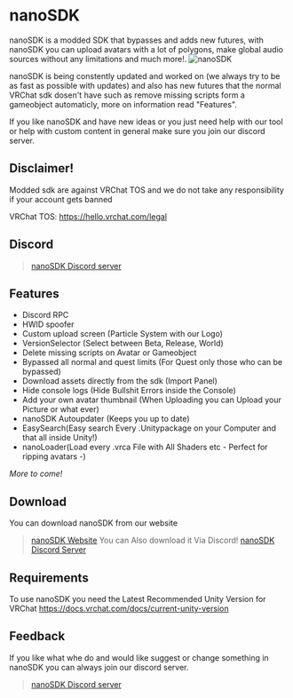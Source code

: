 # nanoSDK
nanoSDK is a modded SDK that bypasses and adds new futures, with nanoSDK you can upload avatars with a lot of polygons, make global audio sources without any limitations and much more!.
![nanoSDK](https://nanosdk.net/img/nanoSDKLogo.png)

nanoSDK is being constently updated and worked on (we always try to be as fast as possible with updates) and also has new futures that the normal VRChat sdk dosen't have such as remove missing scripts form a gameobject automaticly, more on information read "Features".

If you like nanoSDK and have new ideas or you just need help with our tool or help with custom content in general make sure you join our discord server.


## Disclaimer!
Modded sdk are against VRChat TOS and we do not take any responsibility if your account gets banned

VRChat TOS: https://hello.vrchat.com/legal

## Discord
> [nanoSDK Discord server](https://discord.com/invite/tCj8MNH) 

## Features

- Discord RPC
- HWID spoofer
- Custom upload screen (Particle System with our Logo)
- VersionSelector (Select between Beta, Release, World)
- Delete missing scripts on Avatar or Gameobject
- Bypassed all normal and quest limits (For Quest only those who can be bypassed)
- Download assets directly from the sdk (Import Panel)
- Hide console logs (Hide Bullshit Errors inside the Console)
- Add your own avatar thumbnail (When Uploading you can Upload your Picture or what ever)
- nanoSDK Autoupdater (Keeps you up to date)
- EasySearch(Easy search Every .Unitypackage on your Computer and that all inside Unity!)
- nanoLoader(Load every .vrca File with All Shaders etc - Perfect for ripping avatars -)

*More to come!*

## Download
You can download nanoSDK from our website
> [nanoSDK Website](https://nanosdk.net/)
You can Also download it Via Discord!
> [nanoSDK Discord Server](https://nanosdk.net/discord)


## Requirements
To use nanoSDK you need the Latest Recommended Unity Version for VRChat
https://docs.vrchat.com/docs/current-unity-version

## Feedback
If you like what whe do and would like suggest or change something in nanoSDK you can always join our discord server.
> [nanoSDK Discord server](https://nanosdk.net/discord) 
